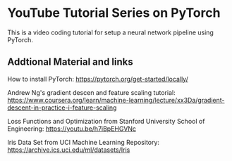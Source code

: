 # YouTube Tutorial Series on PyTorch

This is a video coding tutorial for setup a neural network pipeline using PyTorch.

## Addtional Material and links

How to install PyTorch:  https://pytorch.org/get-started/locally/

Andrew Ng's gradient descen and feature scaling tutorial:  https://www.coursera.org/learn/machine-learning/lecture/xx3Da/gradient-descent-in-practice-i-feature-scaling

Loss Functions and Optimization from Stanford University School of Engineering:  https://youtu.be/h7iBpEHGVNc

Iris Data Set from UCI Machine Learning Repository:  https://archive.ics.uci.edu/ml/datasets/Iris
